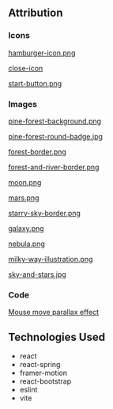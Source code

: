 ## Attribution

### Icons

[hamburger-icon.png](https://www.flaticon.com/free-icons/hamburger)

[close-icon](https://www.flaticon.com/free-icons/close)

[start-button.png](https://www.flaticon.com/free-icons/start-button)

### Images

[pine-forest-background.png](https://www.rawpixel.com/image/6290265/png-background-aesthetic)

[pine-forest-round-badge.jpg](https://www.rawpixel.com/image/6654558/foggy-forest-badge-nature-photo-round-shape)

[forest-border.png](https://www.rawpixel.com/image/6672712/forest-png-border-transparent-background)

[forest-and-river-border.png](https://www.rawpixel.com/image/6782082/png-sticker-trees)

[moon.png](https://www.rawpixel.com/image/8321239/full-moon-png-sticker-transparent-background)

[mars.png](https://www.rawpixel.com/image/6728909/png-sticker-planet)

[starry-sky-border.png](https://www.rawpixel.com/image/7054629/night-sky-png-border-transparent-background)

[galaxy.png](https://www.rawpixel.com/image/15546436/png-colorful-wallpaper-galaxy-nebula-space-background)

[nebula.png](https://www.rawpixel.com/image/15546453/png-colorful-wallpaper-galaxy-nebula-space-background)

[milky-way-illustration.png](https://www.pexels.com/photo/milky-way-illustration-1169754/)

[sky-and-stars.jpg](https://www.pexels.com/photo/sky-and-starts-1005309/)

### Code

[Mouse move parallax effect](https://www.youtube.com/watch?v=kyq_dQL70cQ)

## Technologies Used

- react
- react-spring
- framer-motion
- react-bootstrap
- eslint
- vite